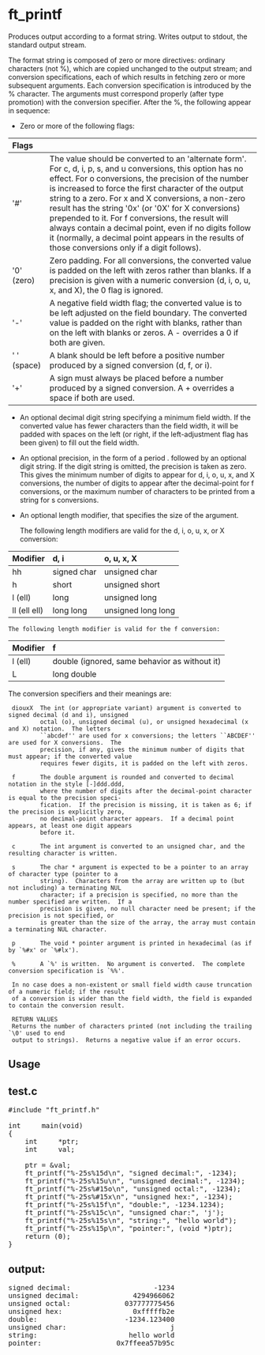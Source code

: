 # ft_printf


Produces output according to a format string.  Writes output to stdout, the standard output stream.

The format string is composed of zero or more directives: ordinary characters (not %), which are copied unchanged to the 
output stream; and conversion specifications, each of which results in fetching zero or more subsequent arguments.  Each 
conversion specification is introduced by the % character.  The arguments must correspond properly (after type promotion) 
with the conversion specifier.  After the %, the following appear in sequence:

* Zero or more of the following flags:

| Flags | |
| :-| :- |
| '#' |  The value should be converted to an 'alternate form'.  For c, d, i, p, s, and u conversions, this option has no effect.  For o conversions, the precision of the number is increased to force the first character of the output string to a zero.  For x and X conversions, a non-zero result has the string '0x' (or '0X' for X conversions) prepended to it.  For f conversions, the result will always contain a decimal point, even if no digits follow it (normally, a decimal point appears in the results of those conversions only if a digit follows). |
| '0' (zero) | Zero padding.  For all conversions, the converted value is padded on the left with zeros rather than blanks.  If a precision is given with a numeric conversion (d, i, o, u, x, and X), the 0 flag is ignored. |
| '-' | A negative field width flag; the converted value is to be left adjusted on the field boundary.  The converted value is padded on the right with blanks, rather than on the left with blanks or zeros.  A - overrides a 0 if both are given. |
| ' ' (space) | A blank should be left before a positive number produced by a signed conversion (d, f, or i). |
| '+' | A sign must always be placed before a number produced by a signed conversion.  A + overrides a space if both are used. |

* An optional decimal digit string specifying a minimum field width.  If the converted value has fewer characters than the 
field width, it will be padded with spaces on the left (or right, if the left-adjustment flag has been given) to fill out 
the field width.

* An optional precision, in the form of a period . followed by an optional digit string.  If the digit string is omitted, 
the precision is taken as zero.  This gives the minimum number of digits to appear for d, i, o, u, x, and X conversions, 
the number of digits to appear after the decimal-point for f conversions, or the maximum number of characters to be printed 
from a string for s conversions.

* An optional length modifier, that specifies the size of the argument.  

	The following length modifiers are valid for the d, i, o, u, x, or X conversion:

| Modifier | d, i | o, u, x, X |
| :- | :- | :- |
| hh | signed char | unsigned char |
| h | short | unsigned short |
| l (ell) | long | unsigned long |
| ll (ell ell) | long long | unsigned long long |

	The following length modifier is valid for the f conversion:

| Modifier | f |
| :- | :- |
| l (ell) | double (ignored, same behavior as without it) |
| L | long double |

The conversion specifiers and their meanings are:

     diouxX  The int (or appropriate variant) argument is converted to signed decimal (d and i), unsigned
             octal (o), unsigned decimal (u), or unsigned hexadecimal (x and X) notation.  The letters
             ``abcdef'' are used for x conversions; the letters ``ABCDEF'' are used for X conversions.  The
             precision, if any, gives the minimum number of digits that must appear; if the converted value
             requires fewer digits, it is padded on the left with zeros.

     f       The double argument is rounded and converted to decimal notation in the style [-]ddd.ddd,
             where the number of digits after the decimal-point character is equal to the precision speci-
             fication.  If the precision is missing, it is taken as 6; if the precision is explicitly zero,
             no decimal-point character appears.  If a decimal point appears, at least one digit appears
             before it.

     c       The int argument is converted to an unsigned char, and the resulting character is written.

     s       The char * argument is expected to be a pointer to an array of character type (pointer to a
             string).  Characters from the array are written up to (but not including) a terminating NUL
             character; if a precision is specified, no more than the number specified are written.  If a
             precision is given, no null character need be present; if the precision is not specified, or
             is greater than the size of the array, the array must contain a terminating NUL character.

     p       The void * pointer argument is printed in hexadecimal (as if by `%#x' or `%#lx').

     %       A `%' is written.  No argument is converted.  The complete conversion specification is `%%'.

     In no case does a non-existent or small field width cause truncation of a numeric field; if the result
     of a conversion is wider than the field width, the field is expanded to contain the conversion result.

	 RETURN VALUES
     Returns the number of characters printed (not including the trailing `\0' used to end
     output to strings).  Returns a negative value if an error occurs.


Usage
-----

test.c
------
<pre>
#include "ft_printf.h"

int		main(void)
{
	int		*ptr;
	int		val;

	ptr = &val;
	ft_printf("%-25s%15d\n", "signed decimal:", -1234);
	ft_printf("%-25s%15u\n", "unsigned decimal:", -1234);
	ft_printf("%-25s%#15o\n", "unsigned octal:", -1234);
	ft_printf("%-25s%#15x\n", "unsigned hex:", -1234);
	ft_printf("%-25s%15f\n", "double:", -1234.1234);
	ft_printf("%-25s%15c\n", "unsigned char:", 'j');
	ft_printf("%-25s%15s\n", "string:", "hello world");
	ft_printf("%-25s%15p\n", "pointer:", (void *)ptr);
	return (0);
}
</pre>

output:
------------
<pre>
signed decimal:                    -1234
unsigned decimal:             4294966062
unsigned octal:             037777775456
unsigned hex:                 0xfffffb2e
double:                     -1234.123400
unsigned char:                         j
string:                      hello world
pointer:                  0x7ffeea57b95c
</pre>
